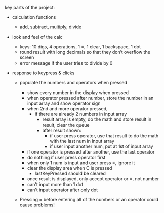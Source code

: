 key parts of the project:
- calculation functions
    * add, subtract, multiply, divide

- look and feel of the calc
    * keys: 10 digs, 4 operations, 1 =, 1 clear, 1 backspace, 1 dot
    * round result with long decimals so that they don’t overflow the screen
    * error message if the user tries to divide by 0
    
- response to  keypress & clicks
    * populate the numbers and operators when pressed
        * show every number in the display when pressed
        * when operator pressed after number, store the number in an input array and show operator sign
        * when 2nd and more operator pressed, 
            * if there are already 2 numbers in input array  
                * result array is empty, do the math and store result in result, clear the queue
                * after result shown:
                    * if user press operator, use that result to do the math with the last num in input array
                    * if user input another num, put at 1st of input array     
        * if one operator is pressed after another, use the last operator
        * do nothing if user press operator first   
        * when only 1 num is input and user press =, ignore it
        * clear the display area when C is pressed
            * lastKeyPressed should be cleared
        * once result is displayed, only accept operator or =, not number
        * can't input more than 1 dot
        * can't input operator after only dot
    
    * Pressing = before entering all of the numbers or an operator could cause problems!